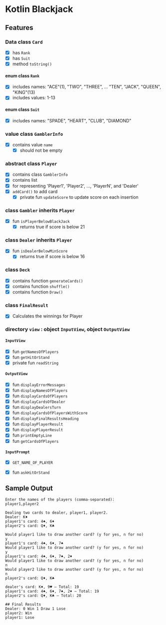 # Kotlin Blackjack

## Features

### Data class `Card`
- [x] has `Rank`
- [x] has `Suit`
- [x] method `toString()`

#### enum class `Rank`
- [x] includes names: "ACE"(1), "TWO", "THREE", ... "TEN", "JACK", "QUEEN", "KING"(13)
- [x] includes values: 1-13

#### enum class `Suit`
- [x] includes names: "SPADE", "HEART", "CLUB", "DIAMOND"

### value class `GamblerInfo`
- [x] contains value `name`
  - [x] should not be empty

### abstract class `Player`
- [x] contains class `GamblerInfo`
- [x] contains list<Card>
- [x] for representing 'Player1', 'Player2', ..., 'PlayerN', and 'Dealer'
- [x] `addCard()` to add card
  - [x] private fun `updateScore` to update score on each insertion

### class `Gambler` inherits `Player`
- [x] fun `isPlayerBelowBlackJack`
  - [x] returns true if score is below 21

### class `Dealer` inherits `Player`
- [x] fun `isDealerBelowMinScore`
  - [x] returns true if score is below 16

### class `Deck`
- [x] contains function `generateCards()`
- [x] contains function `shuffle()`
- [x] contains function `Draw()`

### class `FinalResult`
- [x] Calculates the winnings for Player

### directory `view` : object `InputView`, object `OutputView`
#### `InputView`
- [x] fun `getNamesOfPlayers`
- [x] fun `getHitOrStand`
- [x] private fun `readString`

#### `OutputView`
- [x] fun `displayErrorMessages`
- [x] fun `displayNamesOfPlayers`
- [x] fun `displayCardsOfPlayers`
- [x] fun `displayCardsOfDealer`
- [x] fun `displayDealersTurn`
- [x] fun `displayCardsOfPlayersWithScore`
- [x] fun `displayFinalResultsHeading`
- [x] fun `displayPlayerResult`
- [x] fun `displayPlayerResult`
- [x] fun `printEmptyLine`
- [x] fun `getCardsOfPlayers`

#### `InputPrompt`
- [x] `GET_NAME_OF_PLAYER`
- [x] fun `askHitOrStand`


## Sample Output
```
Enter the names of the players (comma-separated):
player1,player2

Dealing two cards to dealer, player1, player2.
Dealer: K♦
player1's card: 4♠, 6♦
player2's card: Q♦, K♣

Would player1 like to draw another card? (y for yes, n for no)
y
player1's card: 4♠, 6♦, 7♠
Would player1 like to draw another card? (y for yes, n for no)
y
player1's card: 4♠, 6♦, 7♠, 2♦
Would player1 like to draw another card? (y for yes, n for no)
n
Would player2 like to draw another card? (y for yes, n for no)
n
player2's card: Q♦, K♣

dealer's card: K♦, 9♥ – Total: 19
player1's card: 4♠, 6♦, 7♠, 2♦ – Total: 19
player2's card: Q♦, K♣ – Total: 20

## Final Results
Dealer: 0 Win 1 Draw 1 Lose
player2: Win
player1: Lose
```